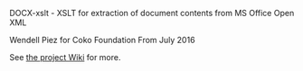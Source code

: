DOCX-xslt - XSLT for extraction of document contents from MS Office Open XML

Wendell Piez for Coko Foundation
From July 2016

See [the project Wiki](wiki/home) for more.